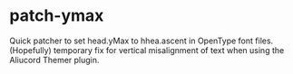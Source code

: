 # patch-ymax
Quick patcher to set head.yMax to hhea.ascent in OpenType font files. (Hopefully) temporary fix for vertical misalignment of text when using the Aliucord Themer plugin.
